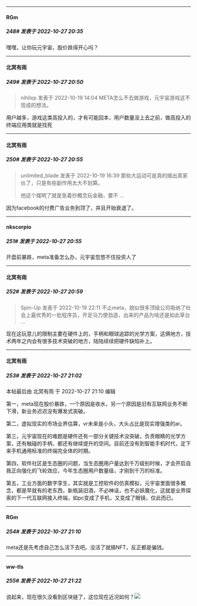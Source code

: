 

*****

####  RGm  
##### 248#       发表于 2022-10-27 20:35

嘿嘿，让你玩元宇宙，股价跌得开心吗？



*****

####  北冥有雨  
##### 249#       发表于 2022-10-27 20:50

<blockquote>nihilxp 发表于 2022-10-19 14:04
META怎么不去做游戏，元宇宙游戏这不现成的想法。</blockquote>
用户越多，游戏这类高投入的，才有可能回本，用户数量没上去之前，做高投入的终端应用类就是找死



*****

####  北冥有雨  
##### 250#       发表于 2022-10-27 20:55

<blockquote>unlimited_blade 发表于 2022-10-19 16:39
那些大运动可是真的搞出真家伙了，只是有些副作用太大不划算。

他这个摆明了就是急着抄概念玩金融，要不 ...</blockquote>
因为facebook的付费广告业务到顶了，并且开始衰退了。

*****

####  nkscorpio  
##### 251#       发表于 2022-10-27 20:55

开盘前暴跌，meta准备怎么办，元宇宙忽悠不住投资人了

*****

####  北冥有雨  
##### 252#       发表于 2022-10-27 20:59

<blockquote>Spin-Up 发表于 2022-10-19 22:11
不止meta，貌似很多顶级公司吸纳了社会上最优秀的一批程序员，开足马力使劲造，出来的产品为啥还是如此草台 ...</blockquote>
现在这玩意儿的限制主要在硬件上的，手柄和眼球追踪的光学方案，这俩地方，技术两年之内会有很多技术突破的地方，陆陆续续把硬件缺陷补上。



*****

####  北冥有雨  
##### 253#       发表于 2022-10-27 21:02

 本帖最后由 北冥有雨 于 2022-10-27 21:10 编辑 

第一，meta现在股价暴跌，一个原因是收水，另一个原因是旧有互联网业务不断下滑，新业务迟迟没有爆发式突破。

第二，虚拟现实的市场业界估算，vr未来是小头，大头占比是现实增强类的ar。

第三，元宇宙现在的难题是硬件还有一部分关键技术没突破，负责眼睛的光学方案，还有触碰的手柄，都还有继续提升的空间。目前还没有到智能手机时代，定下来手机通用标准的终端完全体的时期。

第四，软件社区是生态圈的问题，当生态圈用户量达到千万级别时候，才会开启自我正向强化的飞轮效应，今年生态圈用户数量级，才刚到千万的标准。

第五，工业方面的数字孪生，其实就是工控软件的仿真模拟，元宇宙里面很多概念，都是早就有的老东西，新瓶装旧酒，不必神话，也不必妖魔化，这就是业界探索的下一代互联网接入终端，如pc变成了手机，又变成了眼镜，仅此而已。

*****

####  RGm  
##### 254#       发表于 2022-10-27 21:10

meta还是先考虑自己怎么活下去吧。没活了就搞NFT，反正都是骗钱。



*****

####  ww-tls  
##### 255#       发表于 2022-10-27 21:22

说起来，现在很久没看到区块链了，这位现在近况如何？<img src="https://static.saraba1st.com/image/smiley/face2017/048.png" referrerpolicy="no-referrer">

